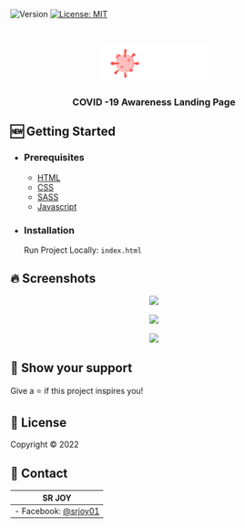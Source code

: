 ![Version](https://img.shields.io/badge/version-1.0-blue.svg?cacheSeconds=2592000)
[![License: MIT](https://img.shields.io/badge/License-MIT-yellow.svg)](https://opensource.org/licenses/MIT)

<!-- PROJECT LOGO -->
<br />
<p align="center">
  <a href="https://github.com/srj101">
    <img src="assets/Logo.png" alt="Logo" width="192" height="65">
  </a>
  <h3 align="center">COVID -19 Awareness Landing Page</h3>
</p>

## 🆕 Getting Started

- ### **Prerequisites**

  - [HTML](https://html.org/)
  - [CSS](https://css.org/)
  - [SASS](https://sass.org/)
  - [Javascript](https://javascript.org/)

<!-- GETTING STARTED -->

- ### **Installation**

  Run Project Locally: `index.html`

<!-- SCREENSHORTS -->

## 🔥 Screenshots

<p align="center">
  <img src="images/s1.png" height=600 />
</p>
<p align="center">
  <img src="images/s2.png" height=450 />
</p>
<p align="center">
  <img src="images/s3.png" height=450 />
</p>

## 🌟 Show your support

Give a ⭐️ if this project inspires you!

## 📝 License

Copyright © 2022

<!-- CONTACT -->

## 👤 Contact

| **SR JOY**                                          |
| --------------------------------------------------- |
| - Facebook: [@srjoy01](https://facebook.com/srj101) |
